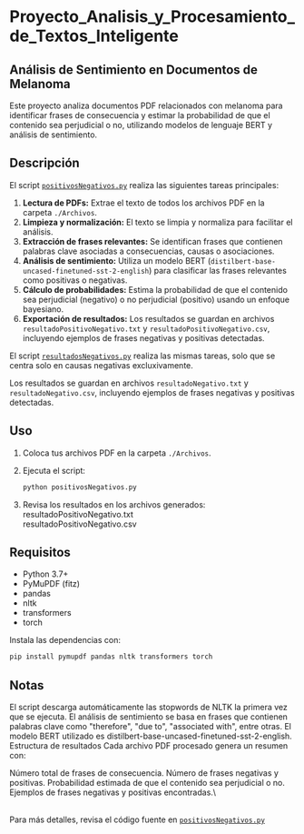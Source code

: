 # Proyecto_Analisis_y_Procesamiento_de_Textos_Inteligente

## Análisis de Sentimiento en Documentos de Melanoma

Este proyecto analiza documentos PDF relacionados con melanoma para identificar frases de consecuencia y estimar la probabilidad de que el contenido sea perjudicial o no, utilizando modelos de lenguaje BERT y análisis de sentimiento.

## Descripción

El script [`positivosNegativos.py`](positivosNegativos.py) realiza las siguientes tareas principales:

1. **Lectura de PDFs:** Extrae el texto de todos los archivos PDF en la carpeta `./Archivos`.
2. **Limpieza y normalización:** El texto se limpia y normaliza para facilitar el análisis.
3. **Extracción de frases relevantes:** Se identifican frases que contienen palabras clave asociadas a consecuencias, causas o asociaciones.
4. **Análisis de sentimiento:** Utiliza un modelo BERT (`distilbert-base-uncased-finetuned-sst-2-english`) para clasificar las frases relevantes como positivas o negativas.
5. **Cálculo de probabilidades:** Estima la probabilidad de que el contenido sea perjudicial (negativo) o no perjudicial (positivo) usando un enfoque bayesiano.
6. **Exportación de resultados:** Los resultados se guardan en archivos `resultadoPositivoNegativo.txt` y `resultadoPositivoNegativo.csv`, incluyendo ejemplos de frases negativas y positivas detectadas.

El script [`resultadosNegativos.py`](resultadosNegativos.py) realiza las mismas tareas, solo que se centra solo en causas negativas excluxivamente.

Los resultados se guardan en archivos `resultadoNegativo.txt` y `resultadoNegativo.csv`, incluyendo ejemplos de frases negativas y positivas detectadas.

## Uso

1. Coloca tus archivos PDF en la carpeta `./Archivos`.
2. Ejecuta el script:

   ```bash
   python positivosNegativos.py
3. Revisa los resultados en los archivos generados:
resultadoPositivoNegativo.txt\
resultadoPositivoNegativo.csv

## Requisitos
* Python 3.7+
* PyMuPDF (fitz)
* pandas
* nltk
* transformers
* torch

Instala las dependencias con:
```bash
pip install pymupdf pandas nltk transformers torch
```

## Notas
El script descarga automáticamente las stopwords de NLTK la primera vez que se ejecuta.
El análisis de sentimiento se basa en frases que contienen palabras clave como "therefore", "due to", "associated with", entre otras.
El modelo BERT utilizado es distilbert-base-uncased-finetuned-sst-2-english.
Estructura de resultados
Cada archivo PDF procesado genera un resumen con:

Número total de frases de consecuencia.
Número de frases negativas y positivas.
Probabilidad estimada de que el contenido sea perjudicial o no.
Ejemplos de frases negativas y positivas encontradas.\


\
Para más detalles, revisa el código fuente en
[`positivosNegativos.py`](positivosNegativos.py)


